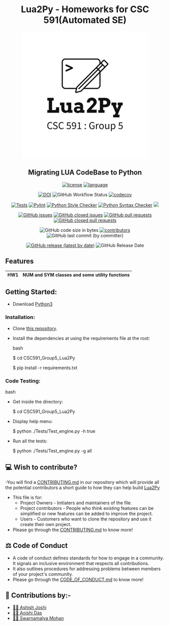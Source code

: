 <div align="center"> 
  
# Lua2Py - Homeworks for CSC 591(Automated SE)
  
</div>

<p align="center">
  <img width="400" height="400" src="https://github.com/Aoishi28/CSC591_Group5_Lua2Py/blob/main/etc/img/logo.png">
</p>

<div align="center"> 
  
## Migrating LUA CodeBase to Python

[![license](https://img.shields.io/github/license/Aoishi28/CSC591_Group5_Lua2Py?style=plastic)](https://github.com/Aoishi28/CSC591_Group5_Lua2Py/blob/main/LICENSE.md)
[![language](https://img.shields.io/github/languages/top/Aoishi28/CSC591_Group5_Lua2Py)](https://github.com/Aoishi28/CSC591_Group5_Lua2Py/search?l=python)<br/>
  
[![DOI](https://zenodo.org/badge/DOI/10.5281/zenodo.7531036.svg)](https://doi.org/10.5281/zenodo.7531036?style=plastic)
![GitHub Workflow Status](https://img.shields.io/github/actions/workflow/status/Aoishi28/CSC591_Group5_Lua2Py/test.yml)
[![codecov](https://codecov.io/gh/Aoishi28/CSC591_Group5_Lua2Py/branch/main/graph/badge.svg?token=)](https://codecov.io/gh/Aoishi28/CSC591_Group5_Lua2Py)<br/>


[![Tests](https://github.com/Aoishi28/CSC591_Group5_Lua2Py/actions/workflows/test.yml/badge.svg)](https://github.com/Aoishi28/CSC591_Group5_Lua2Py/actions/workflows/test.yml)
[![Pylint](https://github.com/Aoishi28/CSC591_Group5_Lua2Py/actions/workflows/pylint.yml/badge.svg)](https://github.com/Aoishi28/CSC591_Group5_Lua2Py/actions/workflows/pylint.yml)
[![Python Style Checker](https://github.com/Aoishi28/CSC591_Group5_Lua2Py/actions/workflows/python_style_checker.yml/badge.svg)](https://github.com/Aoishi28/CSC591_Group5_Lua2Py/actions/workflows/python_style_checker.yml)
[![Python Syntax Checker](https://github.com/Aoishi28/CSC591_Group5_Lua2Py/actions/workflows/python_syntax_checker.yml/badge.svg)](https://github.com/Aoishi28/CSC591_Group5_Lua2Py/actions/workflows/python_syntax_checker.yml)
![](https://img.shields.io/github/repo-size/Aoishi28/CSC591_Group5_Lua2Py?style=plastic)</br>

[![GitHub issues](https://img.shields.io/github/issues-raw/Aoishi28/CSC591_Group5_Lua2Py?style=plastic)](https://github.com/Aoishi28/CSC591_Group5_Lua2Py/issues)
[![GitHub closed issues](https://img.shields.io/github/issues-closed-raw/Aoishi28/CSC591_Group5_Lua2Py?style=plastic)](https://github.com/Aoishi28/CSC591_Group5_Lua2Py/issues?q=is%3Aissue+is%3Aclosed)
[![GitHub pull requests](https://img.shields.io/github/issues-pr-raw/Aoishi28/csc591_Group5_Lua2Py?style=plastic)](https://github.com/Aoishi28/CSC591_Group5_Lua2Py/pulls)
[![GitHub closed pull requests](https://img.shields.io/github/issues-pr-closed-raw/Aoishi28/CSC591_Group5_Lua2Py?style=plastic)](https://github.com/Aoishi28/CSC591_Group5_Lua2Py/pulls?q=is%3Apr+is%3Aclosed)<br/>

![GitHub code size in bytes](https://img.shields.io/github/languages/code-size/Aoishi28/CSC591_Group5_Lua2Py?style=plastic)
[![contributors](https://img.shields.io/github/contributors/Aoishi28/CSC591_Group5_Lua2Py)](https://github.com/Aoishi28/CSC591_Group5_Lua2Py/graphs/contributors?style=plastic)
![GitHub last commit (by committer)](https://img.shields.io/github/last-commit/Aoishi28/CSC591_Group5_Lua2Py?style=plastic)<br/>

[![GitHub release (latest by date)](https://img.shields.io/github/v/release/Aoishi28/CSC591_Group5_Lua2Py)](https://github.com/Aoishi28/CSC591_Group5_Lua2Py/releases/tag/v1.0.0)
![GitHub Release Date](https://img.shields.io/github/release-date/Aoishi28/CSC591_Group5_Lua2Py?style=plastic)<br/>
</div>

##  Features
|HW1|NUM and SYM classes and some utility functions|
| ------------- |:-------------:|

## Getting Started:

- Download [Python3](https://www.python.org/downloads/) 

### Installation:
    
   

  - Clone [this repository](https://github.com/Aoishi28/CSC591_Group5_Lua2Py).

  - Install the dependencies at using the requirements file at the root:
    
    bash
    
    $ cd CSC591_Group5_Lua2Py
    
    $ pip install -r requirements.txt
    

### Code Testing:
  bash     
  - Get inside the directory:
        
    $ cd CSC591_Group5_Lua2Py
    
  - Display help menu: 
  
    $ python ./Tests/Test_engine.py -h true
    
  - Run all the tests:
  
    $ python ./Tests/Test_engine.py -g all
    


## 💻 Wish to contribute?
-You will find a [CONTRIBUTING.md](https://github.com/Aoishi28/CSC591_Group5_Lua2Py/blob/main/CONTRIBUTING.md) in our repository which will provide all the potential contributors a short guide to how they can help build [Lua2Py](https://github.com/Aoishi28/CSC591_Group5_Lua2Py)
- This file is for:
  - Project Owners - Initiaters and maintainers of the file.
  - Project contributors - People who think existing features can be simplified or new features can be added to improve the project.
  - Users - Customers who want to clone the repository and use it create their own project.
- Please go through the [CONTRIBUTING.md](https://github.com/Aoishi28/CSC591_Group5_Lua2Py/blob/main/CONTRIBUTING.md) to know more!

## ⚖️ Code of Conduct
- A code of conduct defines standards for how to engage in a community. It signals an inclusive environment that respects all contributions. 
- It also outlines procedures for addressing problems between members of your project's community.
- Please go through the [CODE_OF_CONDUCT.md](https://github.com/Aoishi28/CSC591_Group5_Lua2Py/blob/main/CODE_OF_CONDUCT.md) to know more!




## 🤝 Contributions by:-
- [👨‍💻 Ashish Joshi](https://github.com/ashishjoshi2605)
- [👩‍💻 Aoishi Das](https://github.com/Aoishi28)
- [👩‍💻 Swarnamalya Mohan](https://github.com/swarnamalyamohan)
